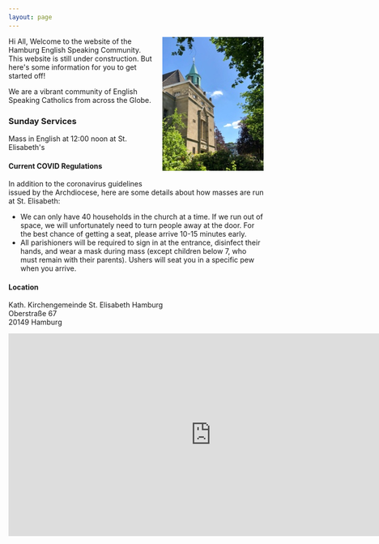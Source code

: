 ```yaml
---
layout: page
---
```


<img src="assets/images/home.jpg" alt="St. Elisabeth Church in Hamburg" style="width: 200px; float: right; margin: 0 0 20px 20px;">

Hi All,
Welcome to the website of the Hamburg English Speaking Community.
This website is still under construction. But here's some information for you to get started off!

We are a vibrant community of English Speaking Catholics from across the Globe.

### Sunday Services

Mass in English at 12:00 noon at St. Elisabeth's

#### Current COVID Regulations
In addition to the coronavirus guidelines issued by the Archdiocese, here are some details about how masses are run at St. Elisabeth:

- We can only have 40 households in the church at a time. If we run out of space, we will unfortunately need to turn people away at the door. For the best chance of getting a seat, please arrive 10-15 minutes early.
- All parishioners will be required to sign in at the entrance, disinfect their hands, and wear a mask during mass (except children below 7, who must remain with their parents). Ushers will seat you in a specific pew when you arrive.

#### Location
Kath. Kirchengemeinde St. Elisabeth Hamburg<br/>
Oberstraße 67<br/>
20149 Hamburg<br/>

<div class="mapouter"><div class="gmap_canvas"><iframe width="800" height="400" id="gmap_canvas" src="https://maps.google.com/maps?q=Kath.%20Kirchengemeinde%20St.%20Elisabeth%20Hamburg&t=&z=13&ie=UTF8&iwloc=&output=embed" frameborder="0" scrolling="no" marginheight="0" marginwidth="0"></iframe><a href="https://www.embedgooglemap.org">embed google map</a></div><style>.mapouter{position:relative;text-align:right;height:400px;width:800px;}.gmap_canvas {overflow:hidden;background:none!important;height:400px;width:800px;}</style></div>
